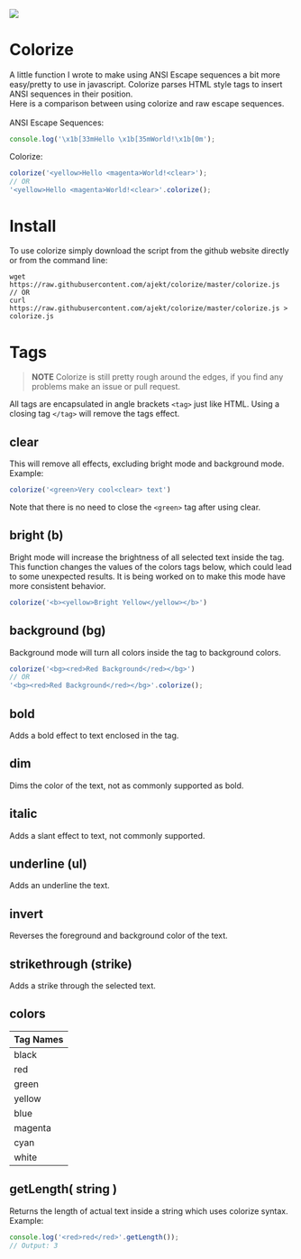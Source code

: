 <img src='color.gif'></img>

# Colorize
A little function I wrote to make using ANSI Escape sequences a bit more easy/pretty to use in javascript.
Colorize parses HTML style tags to insert ANSI sequences in their position.</br>
Here is a comparison between using colorize and raw escape sequences.</br></br>
ANSI Escape Sequences:</br>
```javascript
console.log('\x1b[33mHello \x1b[35mWorld!\x1b[0m');
```
Colorize:</br>
```javascript
colorize('<yellow>Hello <magenta>World!<clear>');
// OR
'<yellow>Hello <magenta>World!<clear>'.colorize();
```
# Install
To use colorize simply download the script from the github website directly or from the command line:</br>
```
wget https://raw.githubusercontent.com/ajekt/colorize/master/colorize.js
// OR
curl https://raw.githubusercontent.com/ajekt/colorize/master/colorize.js > colorize.js
```
# Tags
> **NOTE** Colorize is still pretty rough around the edges, if you find any problems make an issue or pull request.

All tags are encapsulated in angle brackets `<tag>` just like HTML. Using a closing tag `</tag>` will remove the tags effect.
## clear
This will remove all effects, excluding bright mode and background mode.</br>
Example:</br>
```javascript
colorize('<green>Very cool<clear> text')
```
Note that there is no need to close the `<green>` tag after using clear.
## bright (b)
Bright mode will increase the brightness of all selected text inside the tag.</br>
This function changes the values of the colors tags below, which could lead to some unexpected results.
It is being worked on to make this mode have more consistent behavior.
```javascript
colorize('<b><yellow>Bright Yellow</yellow></b>')
```
## background (bg)
Background mode will turn all colors inside the tag to background colors.</br>
```javascript
colorize('<bg><red>Red Background</red></bg>')
// OR
'<bg><red>Red Background</red></bg>'.colorize();
```
## bold
Adds a bold effect to text enclosed in the tag.
## dim
Dims the color of the text, not as commonly supported as bold.
## italic
Adds a slant effect to text, not commonly supported.
## underline (ul)
Adds an underline the text.
## invert
Reverses the foreground and background color of the text.
## strikethrough (strike)
Adds a strike through the selected text.
## colors
| Tag Names |
| ----- |
| black |
| red |
| green |
| yellow |
| blue |
| magenta |
| cyan |
| white |
## getLength( string )
Returns the length of actual text inside a string which uses colorize syntax.</br>
Example:</br>
```javascript
console.log('<red>red</red>'.getLength());
// Output: 3
```

